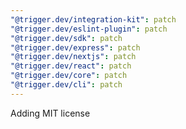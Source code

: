 ```yaml
---
"@trigger.dev/integration-kit": patch
"@trigger.dev/eslint-plugin": patch
"@trigger.dev/sdk": patch
"@trigger.dev/express": patch
"@trigger.dev/nextjs": patch
"@trigger.dev/react": patch
"@trigger.dev/core": patch
"@trigger.dev/cli": patch
---
```


Adding MIT license
